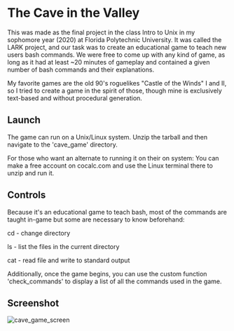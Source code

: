 # The Cave in the Valley

This was made as the final project in the class Intro to Unix in my sophomore year (2020) at Florida Polytechnic University. It was called the LARK project, and our task was to create an educational game to teach new users bash commands. We were free
to come up with any kind of game, as long as it had at least ~20 minutes of gameplay and contained a given number of bash commands and their explanations. 

My favorite games are the old 90's roguelikes "Castle of the Winds" I and II, so I tried to create a game in the spirit of those, though mine is exclusively text-based and without procedural generation.

## Launch
The game can run on a Unix/Linux system. Unzip the tarball and then navigate to the 'cave_game' directory.

For those who want an alternate to running it on their on system:
You can make a free account on cocalc.com and use the Linux terminal there to unzip and run it.

## Controls
Because it's an educational game to teach bash, most of the commands are taught in-game but some are necessary to know beforehand:

cd - change directory

ls - list the files in the current directory

cat - read file and write to standard output

Additionally, once the game begins, you can use the custom function 'check_commands' to display a list of all the commands used in the game.

## Screenshot

![cave_game_screen](https://github.com/AaronMBias/LARK-Project-Cave-in-the-Valley/assets/107329823/662952cb-c4c8-4155-9335-0e721cc71fc7)
